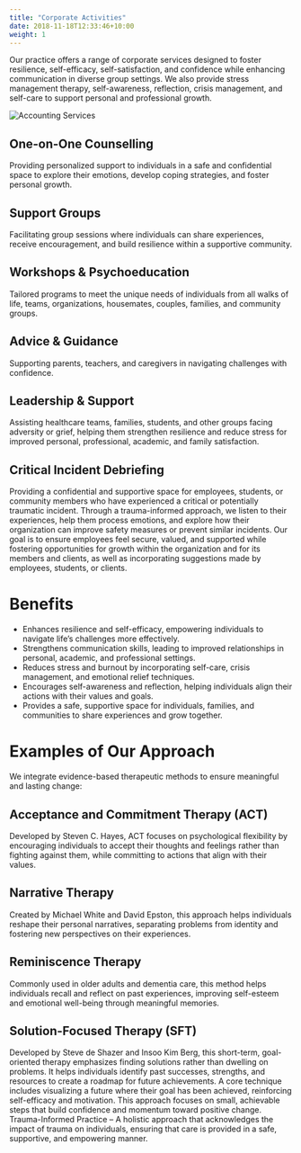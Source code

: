 ```yaml
---
title: "Corporate Activities"
date: 2018-11-18T12:33:46+10:00
weight: 1
---
```


Our practice offers a range of corporate services designed to foster resilience, self-efficacy, self-satisfaction, and confidence while enhancing communication in diverse group settings. We also provide stress management therapy, self-awareness, reflection, crisis management, and self-care to support personal and professional growth.

![Accounting Services](/images/austin-distel-nGc5RT2HmF0-unsplash.jpg)

## One-on-One Counselling

Providing personalized support to individuals in a safe and confidential space to explore their emotions, develop coping strategies, and foster personal growth. 

## Support Groups

Facilitating group sessions where individuals can share experiences, receive encouragement, and build resilience within a supportive community. 

## Workshops & Psychoeducation

Tailored programs to meet the unique needs of individuals from all walks of life, teams, organizations, housemates, couples, families, and community groups. 

## Advice & Guidance

Supporting parents, teachers, and caregivers in navigating challenges with confidence. 

## Leadership & Support

Assisting healthcare teams, families, students, and other groups facing adversity or grief, helping them strengthen resilience and reduce stress for improved personal, professional, academic, and family satisfaction. 

## Critical Incident Debriefing

Providing a confidential and supportive space for employees, students, or community members who have experienced a critical or potentially traumatic incident. Through a trauma-informed approach, we listen to their experiences, help them process emotions, and explore how their organization can improve safety measures or prevent similar incidents. Our goal is to ensure employees feel secure, valued, and supported while fostering opportunities for growth within the organization and for its members and clients, as well as incorporating suggestions made by employees, students, or clients. 

# Benefits 

- Enhances resilience and self-efficacy, empowering individuals to navigate life’s challenges more effectively.
- Strengthens communication skills, leading to improved relationships in personal, academic, and professional settings.
- Reduces stress and burnout by incorporating self-care, crisis management, and emotional relief techniques.
- Encourages self-awareness and reflection, helping individuals align their actions with their values and goals.
- Provides a safe, supportive space for individuals, families, and communities to share experiences and grow together. 

# Examples of Our Approach 

We integrate evidence-based therapeutic methods to ensure meaningful and lasting change: 

## Acceptance and Commitment Therapy (ACT)
Developed by Steven C. Hayes, ACT focuses on psychological flexibility by encouraging individuals to accept their thoughts and feelings rather than fighting against them, while committing to actions that align with their values. 

## Narrative Therapy
Created by Michael White and David Epston, this approach helps individuals reshape their personal narratives, separating problems from identity and fostering new perspectives on their experiences. 

## Reminiscence Therapy
Commonly used in older adults and dementia care, this method helps individuals recall and reflect on past experiences, improving self-esteem and emotional well-being through meaningful memories. 

## Solution-Focused Therapy (SFT)
Developed by Steve de Shazer and Insoo Kim Berg, this short-term, goal-oriented therapy emphasizes finding solutions rather than dwelling on problems. It helps individuals identify past successes, strengths, and resources to create a roadmap for future achievements. A core technique includes visualizing a future where their goal has been achieved, reinforcing self-efficacy and motivation. This approach focuses on small, achievable steps that build confidence and momentum toward positive change. Trauma-Informed Practice – A holistic approach that acknowledges the impact of trauma on individuals, ensuring that care is provided in a safe, supportive, and empowering manner. 
